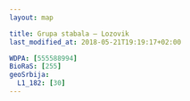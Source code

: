```yaml
---
layout: map

title: Grupa stabala – Lozovik
last_modified_at: 2018-05-21T19:19:17+02:00

WDPA: [555588994]
BioRaS: [255]
geoSrbija:
  L1_182: [30]
---
```

